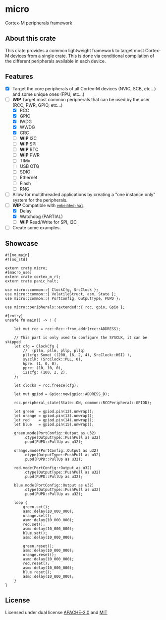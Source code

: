 # micro
Cortex-M peripherals framework

## About this crate
This crate provides a common lightweight framework to target most Cortex-M devices from a single crate. This is done via conditional compilation of the different peripherals available in each device.

## Features
- [x] Target the core peripherals of all Cortex-M devices (NVIC, SCB, etc...) and some unique ones (FPU, etc...)
- [ ] **WIP** Target most common peripherals that can be used by the user (RCC, PWR, GPIO, etc...)
    - [x] RCC
    - [x] GPIO
    - [x] IWDG
    - [x] WWDG
    - [x] CRC
    - [ ] **WIP** I2C
    - [ ] **WIP** SPI
    - [ ] **WIP** RTC
    - [ ] **WIP** PWR
    - [ ] TIMx
    - [ ] USB OTG
    - [ ] SDIO
    - [ ] Ethernet
    - [ ] Flash
    - [ ] RNG

- [ ] Allow for multithreaded applications by creating a "one instance only" system for the peripherals.
- [ ] **WIP** Compatible with [`embedded-hal`](https://github.com/rust-embedded/embedded-hal).
    - [x] Delay
    - [x] Watchdog (PARTIAL)
    - [ ] **WIP** Read/Write for SPI, I2C
- [ ] Create some examples.

## Showcase
```
#![no_main]
#![no_std]

extern crate micro;
#[macro_use]
extern crate cortex_m_rt;
extern crate panic_halt;

use micro::common::{ ClockCfg, SrcClock };
use micro::common::{ VolatileStruct, asm, State };
use micro::common::{ PortConfig, OutputType, PUPD };

use micro::peripherals::extended::{ rcc, gpio, Gpio };

#[entry]
unsafe fn main() -> ! {

	let mut rcc = rcc::Rcc::from_addr(rcc::ADDRESS);

    // This part is only used to configure the SYSCLK, it can be skipped
	let cfg = ClockCfg {
        //  (plln, pllm, pllp, pllq)
		pllcfg: Some( ((200, 16, 2, 4), SrcClock::HSI) ),
		sysclk: (SrcClock::PLL, 0),
		hpre: (1, 0, 0),
		ppre: (10, 10, 0),
		i2scfg: (100, 2, 2),
	};

	let clocks = rcc.freeze(cfg);

	let mut gpiod = Gpio::new(gpio::ADDRESS_D);

	rcc.peripheral_state(State::ON, common::RCCPeripheral::GPIOD);

	let green  = gpiod.pin(12).unwrap();
	let orange = gpiod.pin(13).unwrap();
	let red    = gpiod.pin(14).unwrap();
	let blue   = gpiod.pin(15).unwrap();

	green.mode(PortConfig::Output as u32)
		.otype(OutputType::PushPull as u32)
		.pupd(PUPD::PullUp as u32);

	orange.mode(PortConfig::Output as u32)
		.otype(OutputType::PushPull as u32)
		.pupd(PUPD::PullUp as u32);

	red.mode(PortConfig::Output as u32)
		.otype(OutputType::PushPull as u32)
		.pupd(PUPD::PullUp as u32);

	blue.mode(PortConfig::Output as u32)
		.otype(OutputType::PushPull as u32)
		.pupd(PUPD::PullUp as u32);

	loop {
		green.set();
		asm::delay(10_000_000);
		orange.set();
		asm::delay(10_000_000);
		red.set();
		asm::delay(10_000_000);
		blue.set();
		asm::delay(10_000_000);

		green.reset();
		asm::delay(10_000_000);
		orange.reset();
		asm::delay(10_000_000);
		red.reset();
		asm::delay(10_000_000);
		blue.reset();
		asm::delay(10_000_000);
	}
}
```

## License
Licensed under dual license [APACHE-2.0]() and [MIT]()
